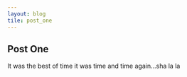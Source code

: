 ```yaml
---
layout: blog
tile: post_one
---
```


## Post One

It was the best of time it was time and time again...sha la la
